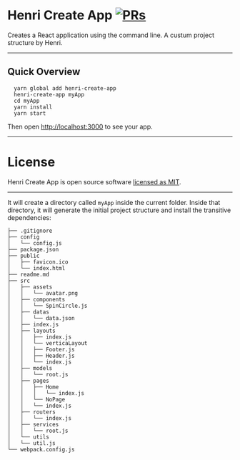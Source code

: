 # Henri Create App [![PRs](https://img.shields.io/badge/PRs-welcome-green.svg)](https://github.com/Henri-Zhang/henri-create-app/pulls)

Creates a React application using the command line. A custum project structure by Henri.

---

## Quick Overview

```
  yarn global add henri-create-app
  henri-create-app myApp
  cd myApp
  yarn install
  yarn start
```

Then open [http://localhost:3000](http://localhost:3000) to see your app.

---

# License

Henri Create App is open source software [licensed as MIT](https://github.com/Henri-Zhang/henri-create-app/blob/master/LICENSE).

---

It will create a directory called `myApp` inside the current folder.
Inside that directory, it will generate the initial project structure and install the transitive dependencies:

```
├── .gitignore
├── config
│   └── config.js
├── package.json
├── public
│   ├── favicon.ico
│   └── index.html
├── readme.md
├── src
│   ├── assets
│   │   └── avatar.png
│   ├── components
│   │   └── SpinCircle.js
│   ├── datas
│   │   └── data.json
│   ├── index.js
│   ├── layouts
│   │   ├── index.js
│   │   └── verticaLayout
│   │   ├── Footer.js
│   │   ├── Header.js
│   │   └── index.js
│   ├── models
│   │   └── root.js
│   ├── pages
│   │   ├── Home
│   │   │   └── index.js
│   │   └── NoPage
│   │   └── index.js
│   ├── routers
│   │   └── index.js
│   ├── services
│   │   └── root.js
│   └── utils
│   └── util.js
└── webpack.config.js
```
